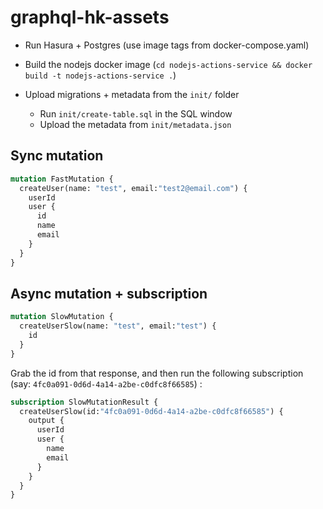 # graphql-hk-assets

- Run Hasura + Postgres (use image tags from docker-compose.yaml)
- Build the nodejs docker image (`cd nodejs-actions-service && docker build -t nodejs-actions-service .`)

- Upload migrations + metadata from the `init/` folder
    - Run `init/create-table.sql` in the SQL window
    - Upload the metadata from `init/metadata.json`



## Sync mutation

```graphql
mutation FastMutation {
  createUser(name: "test", email:"test2@email.com") {
    userId
    user {
      id
      name
      email
    }
  }
}
```

## Async mutation + subscription

```graphql
mutation SlowMutation {
  createUserSlow(name: "test", email:"test") {
    id
  }
}
```

Grab the id from that response, and then run the following subscription (say: `4fc0a091-0d6d-4a14-a2be-c0dfc8f66585`) :

```graphql
subscription SlowMutationResult {
  createUserSlow(id:"4fc0a091-0d6d-4a14-a2be-c0dfc8f66585") {
    output {
      userId
      user {
        name
        email
      }
    }
  }
}
```
